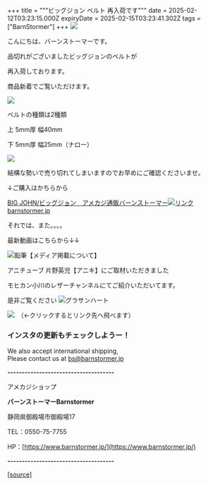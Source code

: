 +++
title = """ビッグジョン ベルト 再入荷です"""
date = 2025-02-12T03:23:15.000Z
expiryDate = 2025-02-15T03:23:41.302Z
tags = ["BarnStormer"]
+++
[![](https://stat.ameba.jp/user_images/20231023/16/barnstormer-go/b2/03/p/o0420015015354743273.png)](https://ameblo.jp/barnstormer-go/entry-12825670498.html)

こんにちは、バーンストーマーです。

品切れがございましたビッグジョンのベルトが

再入荷しております。

商品新着でご覧いただけます。

[![](https://stat.ameba.jp/user_images/20250212/12/barnstormer-go/2f/86/p/o0894080615543379837.png)](https://stat.ameba.jp/user_images/20250212/12/barnstormer-go/2f/86/p/o0894080615543379837.png)

ベルトの種類は2種類

上 5mm厚 幅40mm

下 5mm厚 幅25mm（ナロー）

[![](https://stat.ameba.jp/user_images/20250212/12/barnstormer-go/43/17/j/o0500075015543378086.jpg)](https://stat.ameba.jp/user_images/20250212/12/barnstormer-go/43/17/j/o0500075015543378086.jpg)

結構な勢いで売り切れてしまいますのでお早めにご確認くださいませ。

↓ご購入はかちらから

[BIG JOHN/ビッグジョン　アメカジ通販バーンストーマー![リンク](https://c.stat100.ameba.jp/ameblo/symbols/v3.20.0/svg/gray/editor_link.svg)barnstormer.jp](https://barnstormer.jp/view/category/ct121)

それでは、また。。。。

最新動画はこちらから↓↓

![鉛筆](https://stat100.ameba.jp/blog/ucs/img/char/char3/519.png)【メディア掲載について】

アニチューブ 片野英児【アニキ】にご取材いただきました

モヒカン小川のレザーチャンネルにてご紹介いただいてます。

是非ご覧ください ![グラサンハート](https://stat100.ameba.jp/blog/ucs/img/char/char3/148.png)

[![](https://stat.ameba.jp/user_images/20230412/16/barnstormer-go/6a/23/p/o0108010815269242493.png)](https://www.instagram.com/barnstormer_daily/)　（←クリックするとリンク先へ飛べます）

### インスタの更新もチェックしようー！

We also accept international shipping,  
Please contact us at bs@barnstormer.jp

**\-------------------------------------**

アメカジショップ

**バーンストーマーBarnstormer**

静岡県御殿場市御殿場17

TEL：0550-75-7755

HP：[https://www.barnstormer.jp/](https://www.barnstormer.jp/)

**\-------------------------------------**

[[source]](https://ameblo.jp/barnstormer-go/entry-12886122147.html)
